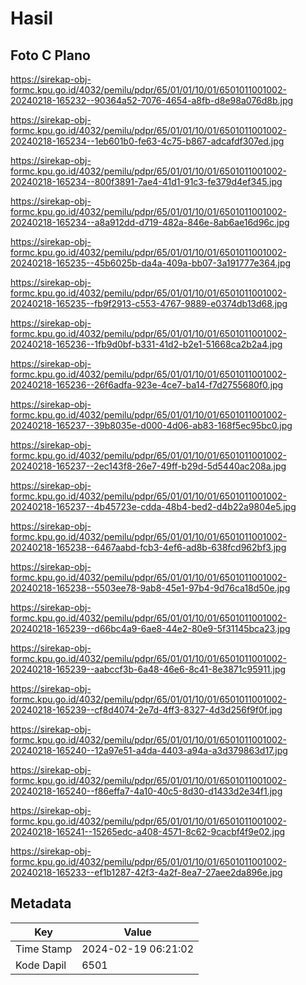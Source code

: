 # Hasil

## Foto C Plano

https://sirekap-obj-formc.kpu.go.id/4032/pemilu/pdpr/65/01/01/10/01/6501011001002-20240218-165232--90364a52-7076-4654-a8fb-d8e98a076d8b.jpg

https://sirekap-obj-formc.kpu.go.id/4032/pemilu/pdpr/65/01/01/10/01/6501011001002-20240218-165234--1eb601b0-fe63-4c75-b867-adcafdf307ed.jpg

https://sirekap-obj-formc.kpu.go.id/4032/pemilu/pdpr/65/01/01/10/01/6501011001002-20240218-165234--800f3891-7ae4-41d1-91c3-fe379d4ef345.jpg

https://sirekap-obj-formc.kpu.go.id/4032/pemilu/pdpr/65/01/01/10/01/6501011001002-20240218-165234--a8a912dd-d719-482a-846e-8ab6ae16d96c.jpg

https://sirekap-obj-formc.kpu.go.id/4032/pemilu/pdpr/65/01/01/10/01/6501011001002-20240218-165235--45b6025b-da4a-409a-bb07-3a191777e364.jpg

https://sirekap-obj-formc.kpu.go.id/4032/pemilu/pdpr/65/01/01/10/01/6501011001002-20240218-165235--fb9f2913-c553-4767-9889-e0374db13d68.jpg

https://sirekap-obj-formc.kpu.go.id/4032/pemilu/pdpr/65/01/01/10/01/6501011001002-20240218-165236--1fb9d0bf-b331-41d2-b2e1-51668ca2b2a4.jpg

https://sirekap-obj-formc.kpu.go.id/4032/pemilu/pdpr/65/01/01/10/01/6501011001002-20240218-165236--26f6adfa-923e-4ce7-ba14-f7d2755680f0.jpg

https://sirekap-obj-formc.kpu.go.id/4032/pemilu/pdpr/65/01/01/10/01/6501011001002-20240218-165237--39b8035e-d000-4d06-ab83-168f5ec95bc0.jpg

https://sirekap-obj-formc.kpu.go.id/4032/pemilu/pdpr/65/01/01/10/01/6501011001002-20240218-165237--2ec143f8-26e7-49ff-b29d-5d5440ac208a.jpg

https://sirekap-obj-formc.kpu.go.id/4032/pemilu/pdpr/65/01/01/10/01/6501011001002-20240218-165237--4b45723e-cdda-48b4-bed2-d4b22a9804e5.jpg

https://sirekap-obj-formc.kpu.go.id/4032/pemilu/pdpr/65/01/01/10/01/6501011001002-20240218-165238--6467aabd-fcb3-4ef6-ad8b-638fcd962bf3.jpg

https://sirekap-obj-formc.kpu.go.id/4032/pemilu/pdpr/65/01/01/10/01/6501011001002-20240218-165238--5503ee78-9ab8-45e1-97b4-9d76ca18d50e.jpg

https://sirekap-obj-formc.kpu.go.id/4032/pemilu/pdpr/65/01/01/10/01/6501011001002-20240218-165239--d66bc4a9-6ae8-44e2-80e9-5f31145bca23.jpg

https://sirekap-obj-formc.kpu.go.id/4032/pemilu/pdpr/65/01/01/10/01/6501011001002-20240218-165239--aabccf3b-6a48-46e6-8c41-8e3871c95911.jpg

https://sirekap-obj-formc.kpu.go.id/4032/pemilu/pdpr/65/01/01/10/01/6501011001002-20240218-165239--cf8d4074-2e7d-4ff3-8327-4d3d256f9f0f.jpg

https://sirekap-obj-formc.kpu.go.id/4032/pemilu/pdpr/65/01/01/10/01/6501011001002-20240218-165240--12a97e51-a4da-4403-a94a-a3d379863d17.jpg

https://sirekap-obj-formc.kpu.go.id/4032/pemilu/pdpr/65/01/01/10/01/6501011001002-20240218-165240--f86effa7-4a10-40c5-8d30-d1433d2e34f1.jpg

https://sirekap-obj-formc.kpu.go.id/4032/pemilu/pdpr/65/01/01/10/01/6501011001002-20240218-165241--15265edc-a408-4571-8c62-9cacbf4f9e02.jpg

https://sirekap-obj-formc.kpu.go.id/4032/pemilu/pdpr/65/01/01/10/01/6501011001002-20240218-165233--ef1b1287-42f3-4a2f-8ea7-27aee2da896e.jpg


## Metadata

| Key        | Value               |
| ---------- | ------------------- |
| Time Stamp | 2024-02-19 06:21:02 |
| Kode Dapil | 6501                |



